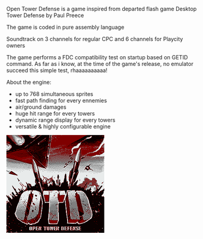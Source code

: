 
Open Tower Defense is a game inspired from departed flash game Desktop Tower Defense by Paul Preece

The game is coded in pure assembly language

Soundtrack on 3 channels for regular CPC and 6 channels for Playcity owners

The game performs a FDC compatibility test on startup based on GETID command. As far as i know, at the time of the game's release, no emulator succeed this simple test, rhaaaaaaaaaa!

About the engine:
- up to 768 simultaneous sprites
- fast path finding for every ennemies
- air/ground damages
- huge hit range for every towers
- dynamic range display for every towers
- versatile & highly configurable engine

![screenshot](https://github.com/EdouardBERGE/OpenTowerDefense/blob/main/screenshot.png)

